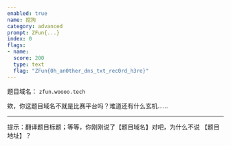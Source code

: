 ```yaml
---
enabled: true
name: 挖狗
category: advanced
prompt: ZFun{...}
index: 0
flags:
- name: 
  score: 200
  type: text
  flag: "ZFun{0h_an0ther_dns_txt_rec0rd_h3re}"
---
```


题目域名：  `zfun.woooo.tech`

欸，你这题目域名不就是比赛平台吗？难道还有什么玄机……

---

提示：翻译题目标题；等等，你刚刚说了【题目域名】对吧，为什么不说 【题目地址】？
